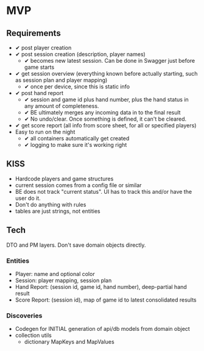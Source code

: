 # MVP

## Requirements

- ✔ post player creation
- ✔ post session creation (description, player names)
  - ✔ becomes new latest session. Can be done in Swagger just before game starts
- ✔ get session overview (everything known before actually starting, such as session plan and player mapping)
  - ✔ once per device, since this is static info
- ✔ post hand report 
  - ✔ session and game id plus hand number, plus the hand status in any amount of completeness.
  - ✔ BE ultimately merges any incoming data in to the final result
  - ✔ No undo/clear. Once something is defined, it can't be cleared.
- ✔ get score report (all info from score sheet, for all or specified players)
- Easy to run on the night
  - ✔ all containers automatically get created
  - ✔ logging to make sure it's working right

## KISS

- Hardcode players and game structures
- current session comes from a config file or similar
- BE does not track "current status". UI has to track this and/or have the user do it.
- Don't do anything with rules
- tables are just strings, not entities

## Tech

DTO and PM layers. Don't save domain objects directly.

### Entities

- Player: name and optional color
- Session: player mapping, session plan
- Hand Report: (session id, game id, hand number), deep-partial hand result
- Score Report: (session id), map of game id to latest consolidated results

### Discoveries

- Codegen for INITIAL generation of api/db models from domain object
- collection utils
  - dictionary MapKeys and MapValues